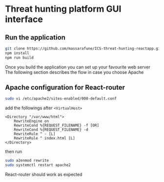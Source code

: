 # Threat hunting platform GUI interface
## Run the application
```bash
git clone https://github.com/massarafune/ICS-threat-hunting-reactapp.git
npm install
npm run build
```
Once you build the application you can set up your favourite web server  
The following section describes the flow in case you choose Apache
## Apache configuration for React-router
```sh
sudo vi /etc/apache2/sites-enabled/000-default.conf
```
add the followings after `<VirtualHost>`
```
<Directory "/var/www/html">
    RewriteEngine on
    RewriteCond %{REQUEST_FILENAME} -f [OR]
    RewriteCond %{REQUEST_FILENAME} -d
    RewriteRule ^ - [L]
    RewriteRule ^ index.html [L]
</Directory>
```
then run 
```sh
sudo a2enmod rewrite
sudo systemctl restart apache2
```
React-router should work as expected